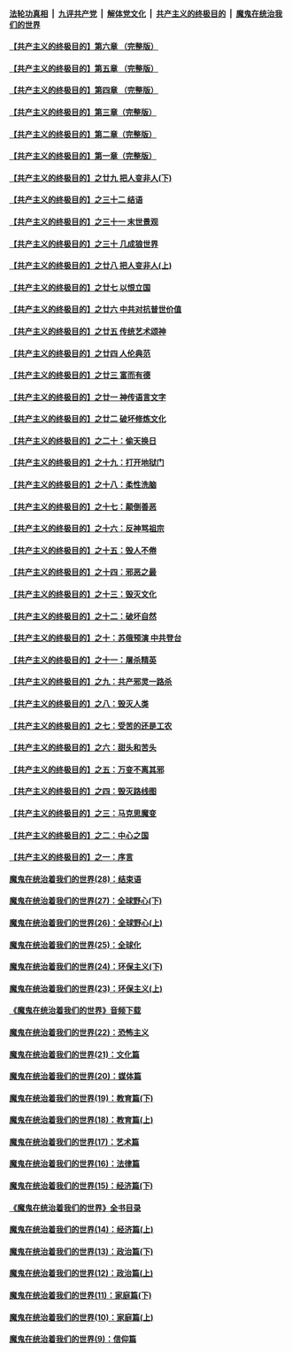 

####  [法轮功真相](../../../../basic/blob/master/README.md?t=04210701) &nbsp;|&nbsp; [九评共产党](../../../../9ping.md/blob/master/README.md?t=04210701) &nbsp;|&nbsp; [解体党文化](../../../../jtdwh.md/blob/master/README.md?t=04210701)  &nbsp;|&nbsp; [共产主义的终极目的](../../../../gczydzjmd.md/blob/master/README.md?t=04210701) &nbsp;|&nbsp; [魔鬼在统治我们的世界](../../../../mgztzwmdsj.md/blob/master/README.md?t=04210701) 

#### [【共产主义的终极目的】第六章 （完整版）](../pages/nsc422/n11428913.md?t=04210701) 

#### [【共产主义的终极目的】第五章 （完整版）](../pages/nsc422/n11428912.md?t=04210701) 

#### [【共产主义的终极目的】第四章 （完整版）](../pages/nsc422/n11428907.md?t=04210701) 

#### [【共产主义的终极目的】第三章（完整版）](../pages/nsc422/n11428848.md?t=04210701) 

#### [【共产主义的终极目的】第二章（完整版）](../pages/nsc422/n11428831.md?t=04210701) 

#### [【共产主义的终极目的】第一章（完整版）](../pages/nsc422/n11417651.md?t=04210701) 

#### [【共产主义的终极目的】之廿九 把人变非人(下)](../pages/nsc422/n11344140.md?t=04210701) 

#### [【共产主义的终极目的】之三十二 结语](../pages/nsc422/n11360535.md?t=04210701) 

#### [【共产主义的终极目的】之三十一 末世景观](../pages/nsc422/n11351129.md?t=04210701) 

#### [【共产主义的终极目的】之三十 几成狼世界](../pages/nsc422/n11348280.md?t=04210701) 

#### [【共产主义的终极目的】之廿八 把人变非人(上)](../pages/nsc422/n11340492.md?t=04210701) 

#### [【共产主义的终极目的】之廿七 以恨立国](../pages/nsc422/n11336944.md?t=04210701) 

#### [【共产主义的终极目的】之廿六 中共对抗普世价值](../pages/nsc422/n11324785.md?t=04210701) 

#### [【共产主义的终极目的】之廿五 传统艺术颂神](../pages/nsc422/n11296396.md?t=04210701) 

#### [【共产主义的终极目的】之廿四 人伦典范](../pages/nsc422/n11296397.md?t=04210701) 

#### [【共产主义的终极目的】之廿三 富而有德](../pages/nsc422/n11283598.md?t=04210701) 

#### [【共产主义的终极目的】之廿一 神传语言文字](../pages/nsc422/n11263265.md?t=04210701) 

#### [【共产主义的终极目的】之廿二 破坏修炼文化](../pages/nsc422/n11245728.md?t=04210701) 

#### [【共产主义的终极目的】之二十：偷天换日](../pages/nsc422/n11238846.md?t=04210701) 

#### [【共产主义的终极目的】之十九：打开地狱门](../pages/nsc422/n11206376.md?t=04210701) 

#### [【共产主义的终极目的】之十八：柔性洗脑](../pages/nsc422/n11199994.md?t=04210701) 

#### [【共产主义的终极目的】之十七：颠倒善恶](../pages/nsc422/n11179782.md?t=04210701) 

#### [【共产主义的终极目的】之十六：反神骂祖宗](../pages/nsc422/n11166798.md?t=04210701) 

#### [【共产主义的终极目的】之十五：毁人不倦](../pages/nsc422/n11166792.md?t=04210701) 

#### [【共产主义的终极目的】之十四：邪恶之最](../pages/nsc422/n11150249.md?t=04210701) 

#### [【共产主义的终极目的】之十三：毁灭文化](../pages/nsc422/n11135227.md?t=04210701) 

#### [【共产主义的终极目的】之十二：破坏自然](../pages/nsc422/n11135214.md?t=04210701) 

#### [【共产主义的终极目的】之十：苏俄预演 中共登台](../pages/nsc422/n11118424.md?t=04210701) 

#### [【共产主义的终极目的】之十一：屠杀精英](../pages/nsc422/n11118442.md?t=04210701) 

#### [【共产主义的终极目的】之九：共产邪灵一路杀](../pages/nsc422/n11114139.md?t=04210701) 

#### [【共产主义的终极目的】之八：毁灭人类](../pages/nsc422/n11108503.md?t=04210701) 

#### [【共产主义的终极目的】之七：受苦的还是工农](../pages/nsc422/n11101809.md?t=04210701) 

#### [【共产主义的终极目的】之六：甜头和苦头](../pages/nsc422/n11096971.md?t=04210701) 

#### [【共产主义的终极目的】之五：万变不离其邪](../pages/nsc422/n11091285.md?t=04210701) 

#### [【共产主义的终极目的】之四：毁灭路线图](../pages/nsc422/n11086284.md?t=04210701) 

#### [【共产主义的终极目的】之三：马克思魔变](../pages/nsc422/n11061941.md?t=04210701) 

#### [【共产主义的终极目的】之二：中心之国](../pages/nsc422/n11047728.md?t=04210701) 

#### [【共产主义的终极目的】之一：序言](../pages/nsc422/n11086077.md?t=04210701) 

#### [魔鬼在统治着我们的世界(28)：结束语](../pages/nsc422/n10936246.md?t=04210701) 

#### [魔鬼在统治着我们的世界(27)：全球野心(下)](../pages/nsc422/n10928319.md?t=04210701) 

#### [魔鬼在统治着我们的世界(26)：全球野心(上)](../pages/nsc422/n10900318.md?t=04210701) 

#### [魔鬼在统治着我们的世界(25)：全球化](../pages/nsc422/n10788205.md?t=04210701) 

#### [魔鬼在统治着我们的世界(24)：环保主义(下)](../pages/nsc422/n10695307.md?t=04210701) 

#### [魔鬼在统治着我们的世界(23)：环保主义(上)](../pages/nsc422/n10688613.md?t=04210701) 

#### [《魔鬼在统治着我们的世界》音频下载](../pages/nsc422/n10635553.md?t=04210701) 

#### [魔鬼在统治着我们的世界(22)：恐怖主义](../pages/nsc422/n10614727.md?t=04210701) 

#### [魔鬼在统治着我们的世界(21)：文化篇](../pages/nsc422/n10597706.md?t=04210701) 

#### [魔鬼在统治着我们的世界(20)：媒体篇](../pages/nsc422/n10586579.md?t=04210701) 

#### [魔鬼在统治着我们的世界(19)：教育篇(下)](../pages/nsc422/n10564808.md?t=04210701) 

#### [魔鬼在统治着我们的世界(18)：教育篇(上)](../pages/nsc422/n10526970.md?t=04210701) 

#### [魔鬼在统治着我们的世界(17)：艺术篇](../pages/nsc422/n10499093.md?t=04210701) 

#### [魔鬼在统治着我们的世界(16)：法律篇](../pages/nsc422/n10485969.md?t=04210701) 

#### [魔鬼在统治着我们的世界(15)：经济篇(下)](../pages/nsc422/n10469975.md?t=04210701) 

#### [《魔鬼在统治着我们的世界》全书目录](../pages/nsc422/n10464261.md?t=04210701) 

#### [魔鬼在统治着我们的世界(14)：经济篇(上)](../pages/nsc422/n10457370.md?t=04210701) 

#### [魔鬼在统治着我们的世界(13)：政治篇(下)](../pages/nsc422/n10448270.md?t=04210701) 

#### [魔鬼在统治着我们的世界(12)：政治篇(上)](../pages/nsc422/n10444576.md?t=04210701) 

#### [魔鬼在统治着我们的世界(11)：家庭篇(下)](../pages/nsc422/n10440961.md?t=04210701) 

#### [魔鬼在统治着我们的世界(10)：家庭篇(上)](../pages/nsc422/n10435448.md?t=04210701) 

#### [魔鬼在统治着我们的世界(9)：信仰篇](../pages/nsc422/n10432159.md?t=04210701) 

